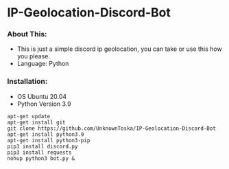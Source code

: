 # IP-Geolocation-Discord-Bot

### About This:
* This is just a simple discord ip geolocation, you can take or use this how you please.
* Language: Python

### Installation:
- OS Ubuntu 20.04
- Python Version 3.9
```
apt-get update
apt-get install git
git clone https://github.com/UnknownToska/IP-Geolocation-Discord-Bot
apt-get install python3.9
apt-get install python3-pip
pip3 install discord.py
pip3 install requests
nohup python3 bot.py &
```

